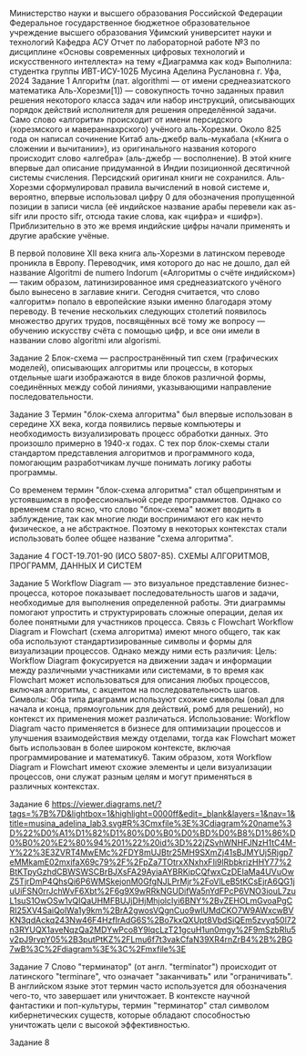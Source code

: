 Министерство науки и высшего образования Российской Федерации Федеральное государственное бюджетное образовательное учреждение высшего образования Уфимский университет науки и технологий
Кафедра АСУ
Отчет по лабораторной работе №3 по дисциплине «Основы современных цифровых технологий и искусственного интеллекта» на тему «Диаграмма как код»
Выполнила: студентка группы ИВТ-ИСУ-102Б Мусина Аделина Руслановна
г. Уфа, 2024
Задание 1
Алгори́тм (лат. algorithmi — от имени среднеазиатского математика Аль-Хорезми[1]) — совокупность точно заданных правил решения некоторого класса задач или набор инструкций, описывающих порядок действий исполнителя для решения определённой задачи.
Само слово «алгоритм» происходит от имени персидского (хорезмского и мавераннахрского) учёного аль-Хорезми. Около 825 года он написал сочинение Китаб аль-джебр валь-мукабала («Книга о сложении и вычитании»), из оригинального названия которого происходит слово «алгебра» (аль-джебр — восполнение). В этой книге впервые дал описание придуманной в Индии позиционной десятичной системы счисления. Персидский оригинал книги не сохранился. Аль-Хорезми сформулировал правила вычислений в новой системе и, вероятно, впервые использовал цифру 0 для обозначения пропущенной позиции в записи числа (её индийское название арабы перевели как as-sifr или просто sifr, отсюда такие слова, как «цифра» и «шифр»). Приблизительно в это же время индийские цифры начали применять и другие арабские учёные.

В первой половине XII века книга аль-Хорезми в латинском переводе проникла в Европу. Переводчик, имя которого до нас не дошло, дал ей название Algoritmi de numero Indorum («Алгоритмы о счёте индийском») — таким образом, латинизированное имя среднеазиатского учёного было вынесено в заглавие книги. Сегодня считается, что слово «алгоритм» попало в европейские языки именно благодаря этому переводу. В течение нескольких следующих столетий появилось множество других трудов, посвящённых всё тому же вопросу — обучению искусству счёта с помощью цифр, и все они имели в названии слово algoritmi или algorismi.

Задание 2
Блок-схема — распространённый тип схем (графических моделей), описывающих алгоритмы или процессы, в которых отдельные шаги изображаются в виде блоков различной формы, соединённых между собой линиями, указывающими направление последовательности.

Задание 3
Термин "блок-схема алгоритма" был впервые использован в середине XX века, когда появились первые компьютеры и необходимость визуализировать процесс обработки данных. Это произошло примерно в 1940-х годах. С тех пор блок-схемы стали стандартом представления алгоритмов и программного кода, помогающим разработчикам лучше понимать логику работы программы.

Со временем термин "блок-схема алгоритма" стал общепринятым и устоявшимся в профессиональной среде программистов. Однако со временем стало ясно, что слово "блок-схема" может вводить в заблуждение, так как многие люди воспринимают его как нечто физическое, а не абстрактное. Поэтому в некоторых контекстах стали использовать более общее название "схема алгоритма".

Задание 4
ГОСТ-19.701-90 (ИСО 5807-85). СХЕМЫ АЛГОРИТМОВ, ПРОГРАММ, ДАННЫХ И СИСТЕМ

Задание 5
Workflow Diagram — это визуальное представление бизнес-процесса, которое показывает последовательность шагов и задачи, необходимые для выполнения определенной работы. Эти диаграммы помогают упростить и структурировать сложные операции, делая их более понятными для участников процесса.
Связь с Flowchart
Workflow Diagram и Flowchart (схема алгоритма) имеют много общего, так как оба используют стандартизированные символы и формы для визуализации процессов. Однако между ними есть различия:
Цель: Workflow Diagram фокусируется на движении задач и информации между различными участниками или системами, в то время как Flowchart может использоваться для описания любых процессов, включая алгоритмы, с акцентом на последовательность шагов.
Символы: Оба типа диаграмм используют схожие символы (овал для начала и конца, прямоугольник для действий, ромб для решений), но контекст их применения может различаться.
Использование: Workflow Diagram часто применяется в бизнесе для оптимизации процессов и улучшения взаимодействия между отделами, тогда как Flowchart может быть использован в более широком контексте, включая программирование и математику6.
Таким образом, хотя Workflow Diagram и Flowchart имеют схожие элементы и цели визуализации процессов, они служат разным целям и могут применяться в различных контекстах.

Задание 6
https://viewer.diagrams.net/?tags=%7B%7D&lightbox=1&highlight=0000ff&edit=_blank&layers=1&nav=1&title=musina_adelina_lab3.svg#R%3Cmxfile%3E%3Cdiagram%20name%3D%22%D0%A1%D1%82%D1%80%D0%B0%D0%BD%D0%B8%D1%86%D0%B0%20%E2%80%94%201%22%20id%3D%22jZSvhWNHFJNzH1tC4M-Y%22%3E3ZVRT4MwEMc%2FDY8mUJBtr25MH9SXmZj41sBJMYUj5Rjgp7eMMkamE02mxifaX69c79%2F%2FpZa7TOtrxXNxhxFIi9lRbbkrizHHY77%2BtKTpyGzhdCBWSWSCBrBJXsFA29AyiaAYBRKipCQfwxCzDEIaMa4UVuOwZ5TjrDmP4QhsQi6P6WMSkejonM0GfgNJLPrMjr%2FoVlLeB5tKCsEjrA6QG1juUiFSN0rrJchWvF6Xbt%2F6g9X9wRRkNGUDifWa5nYdFPcP6VNO3iouL7zuL1suS1OwOSw1vQIQaUHMFBUJjDHjMhjolcIyi6BNY%2BvZEHOLmGvoaPgCRI25XV4SaiQolWa1y9km%2BrA2gwosVQgnCuo9wlUMdCKO7W9AWxcwBVKN3qdAckq243Nw46F4HzfIrAdG6S%2Bo7kxQXUpt8VbdSiQEm5zvyq50l72n3RYUQX1aveNqzQa2MDYwPco8Y9lqcLzT21gcuH1un0mgy%2F9mSzbRlu5v2pJ9rvpY05%2B3putPtKZ%2FLmu6f7t3vakCfaN39XR4rnZrB4%2B%2BG7wB%3C%2Fdiagram%3E%3C%2Fmxfile%3E

Задание 7
Слово "терминатор" (от англ. "terminator") происходит от латинского "terminare", что означает "заканчивать" или "ограничивать". В английском языке этот термин часто используется для обозначения чего-то, что завершает или уничтожает. В контексте научной фантастики и поп-культуры, термин "терминатор" стал символом кибернетических существ, которые обладают способностью уничтожать цели с высокой эффективностью.

Задание 8
